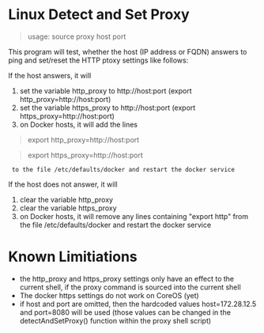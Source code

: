 # Linux Detect and Set Proxy


> usage: source proxy host port 

This program will test, whether the host (IP address or FQDN) answers to ping and set/reset the HTTP ptoxy settings like follows:

If the host answers, it will
  1. set the variable http_proxy to http://host:port (export http_proxy=http://host:port)
  2. set the variable https_proxy to http://host:port (export https_proxy=http://host:port)
  3. on Docker hosts, it will add the lines

> export http_proxy=http://host:port

> export https_proxy=http://host:port
     
     to the file /etc/defaults/docker and restart the docker service

If the host does not answer, it will
  1. clear the variable http_proxy
  2. clear the variable https_proxy
  3. on Docker hosts, it will remove any lines containing "export http" from the file /etc/defaults/docker and restart the docker service

# Known Limitiations
* the http_proxy and https_proxy settings only have an effect to the current shell, if the proxy command is sourced into the current shell
* The docker https settings do not work on CoreOS (yet)
* if host and port are omitted, then the hardcoded values host=172.28.12.5 and port=8080 will be used (those values can be changed in the detectAndSetProxy() function within the proxy shell script)

